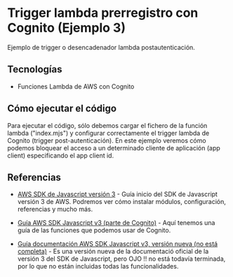 # Trigger lambda prerregistro con Cognito (Ejemplo 3)

Ejemplo de trigger o desencadenador lambda postautenticación.


## Tecnologías 

* Funciones Lambda de AWS con Cognito


## Cómo ejecutar el código

Para ejecutar el código, sólo debemos cargar el fichero de la función lambda ("index.mjs") y configurar correctamente el trigger lambda de Cognito (trigger post-autenticación).
En este ejemplo veremos cómo podemos bloquear el acceso a un determinado cliente de aplicación (app client) especificando el app client id.


## Referencias

- [AWS SDK de Javascript versión 3](https://docs.aws.amazon.com/AWSJavaScriptSDK/v3/latest/) - Guía inicio del SDK de Javascript versión 3 de AWS. Podremos ver cómo instalar módulos, configuración, referencias y mucho más.

- [Guía AWS SDK Javascript v3 (parte de Cognito)](https://docs.aws.amazon.com/AWSJavaScriptSDK/v3/latest/clients/client-cognito-identity-provider) - Aquí tenemos una guía de las funciones que podemos usar de Cognito.

- [Guía documentación AWS SDK Javascript v3, versión nueva (no está completa)](https://docs.aws.amazon.com/AWSJavaScriptSDK/v3/latest/preview/client/cognito-identity-provider) - Es una versión nueva de la documentació oficial de la versión 3 del SDK de Javascript, pero OJO !! no está todavía terminada, por lo que no están incluidas todas las funcionalidades.



